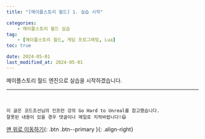 ```yaml
---
title: "[메이플스토리 월드] 1. 실습 시작"

categories: 
    - 메이플스토리 월드 실습
tag: 
    - [메이플스토리 월드, 게임 프로그래밍, Lua]
toc: true

date: 2024-05-01
last_modified_at: 2024-05-01
---
```


메이플스토리 월드 엔진으로 실습을 시작하겠습니다.

***
<br>

    이 글은 코드조선님의 인프런 강의 Go Hard to Unreal를 참고했습니다.
    잘못된 내용이 있을 경우 댓글이나 메일로 지적바랍니다!😄

[맨 위로 이동하기](#){: .btn .btn--primary }{: .align-right}